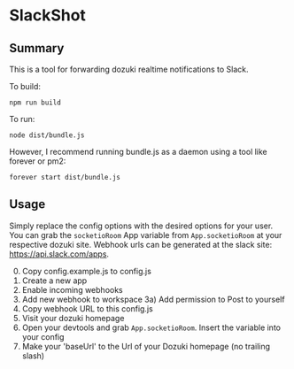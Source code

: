 # SlackShot

Summary
---
This is a tool for forwarding dozuki realtime notifications to Slack. 

To build: 

```
npm run build
```

To run:

```
node dist/bundle.js
```

However, I recommend running bundle.js as a daemon using a tool like forever or pm2:

```
forever start dist/bundle.js
```

Usage
---
Simply replace the config options with the desired options for your user. You
can grab the `socketioRoom` App variable from `App.socketioRoom` at your
respective dozuki site. Webhook urls can be generated at the slack site:
https://api.slack.com/apps.

0) Copy config.example.js to config.js
1) Create a new app
2) Enable incoming webhooks 
3) Add new webhook to workspace
3a) Add permission to Post to yourself
4) Copy webhook URL to this config.js
5) Visit your dozuki homepage
6) Open your devtools and grab `App.socketioRoom`. Insert the variable into your config
7) Make your 'baseUrl' to the Url of your Dozuki homepage (no trailing slash)

